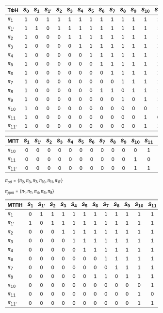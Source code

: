 | ТФН         | $S_{0}$ | $S_{1}$ | $S_{1'}$ | $S_{2}$ | $S_{3}$ | $S_{4}$ | $S_{5}$ | $S_{6}$ | $S_{7}$ | $S_{8}$ | $S_{9}$ | $S_{10}$ | $S_{11}$ | $S_{11'}$ |
| ----------- |:-------:|:-------:|:--------:|:-------:|:-------:|:-------:|:-------:|:-------:|:-------:|:-------:|:-------:|:--------:|:--------:|:---------:|
| $\pi_{1}$   |    1    |    0    |    1     |    1    |    1    |    1    |    1    |    1    |    1    |    1    |    1    |    1     |    1     |     1     |
| $\pi_{1'}$  |    1    |    1    |    0     |    1    |    1    |    1    |    1    |    1    |    1    |    1    |    1    |    1     |    1     |     1     |
| $\pi_{2}$   |    1    |    0    |    0     |    0    |    1    |    1    |    1    |    1    |    1    |    1    |    1    |    1     |    1     |     1     |
| $\pi_{3}$   |    1    |    0    |    0     |    0    |    0    |    1    |    1    |    1    |    1    |    1    |    1    |    1     |    1     |     1     |
| $\pi_{4}$   |    1    |    0    |    0     |    0    |    0    |    0    |    1    |    1    |    1    |    1    |    1    |    1     |    1     |     1     |
| $\pi_{5}$   |    1    |    0    |    0     |    0    |    0    |    0    |    0    |    1    |    1    |    1    |    1    |    1     |    1     |     1     |
| $\pi_{6}$   |    1    |    0    |    0     |    0    |    0    |    0    |    0    |    0    |    1    |    1    |    1    |    1     |    1     |     1     |
| $\pi_{7}$   |    1    |    0    |    0     |    0    |    0    |    0    |    0    |    0    |    0    |    1    |    1    |    1     |    1     |     1     |
| $\pi_{8}$   |    1    |    0    |    0     |    0    |    0    |    0    |    0    |    1    |    1    |    0    |    1    |    1     |    1     |     1     |
| $\pi_{9}$   |    1    |    0    |    0     |    0    |    0    |    0    |    0    |    0    |    0    |    1    |    0    |    1     |    1     |     1     |
| $\pi_{10}$  |    1    |    0    |    0     |    0    |    0    |    0    |    0    |    0    |    0    |    0    |    0    |    0     |    1     |     1     |
| $\pi_{11}$  |    1    |    0    |    0     |    0    |    0    |    0    |    0    |    0    |    0    |    0    |    0    |    1     |    0     |     1     |
| $\pi_{11'}$ |    1    |    0    |    0     |    0    |    0    |    0    |    0    |    0    |    0    |    0    |    0    |    1     |    1     |     0     |

| МПТ         | $S_{1}$ | $S_{1'}$ | $S_{2}$ | $S_{3}$ | $S_{4}$ | $S_{5}$ | $S_{6}$ | $S_{7}$ | $S_{8}$ | $S_{9}$ | $S_{10}$ | $S_{11}$ | $S_{11'}$ |
| ----------- |:-------:|:--------:|:-------:|:-------:|:-------:|:-------:|:-------:|:-------:|:-------:|:-------:|:--------:|:--------:|:---------:|
| $\pi_{10}$  |    0    |    0     |    0    |    0    |    0    |    0    |    0    |    0    |    0    |    0    |    0     |    1     |     1     |
| $\pi_{11}$  |    0    |    0     |    0    |    0    |    0    |    0    |    0    |    0    |    0    |    0    |    1     |    0     |     1     |
| $\pi_{11'}$ |    0    |    0     |    0    |    0    |    0    |    0    |    0    |    0    |    0    |    0    |    1     |    1     |     0     |


$\pi_{об} = \{\pi_{2}, \pi_{3}, \pi_{7}, \pi_{10}, \pi_{11}, \pi_{11'}\}$

$\pi_{доп} = \{\pi_{1}, \pi_{1'}, \pi_{4}, \pi_{6}, \pi_{8}\}$


| МТПН        | $S_{1}$ | $S_{1'}$ | $S_{2}$ | $S_{3}$ | $S_{4}$ | $S_{5}$ | $S_{6}$ | $S_{7}$ | $S_{8}$ | $S_{9}$ | $S_{10}$ | $S_{11}$ | $S_{11'}$ |
| ----------- |:-------:|:--------:|:-------:|:-------:|:-------:|:-------:|:-------:|:-------:|:-------:|:-------:|:--------:|:--------:|:---------:|
| $\pi_{1}$   |    0    |    1     |    1    |    1    |    1    |    1    |    1    |    1    |    1    |    1    |    1     |    1     |     1     |
| $\pi_{1'}$  |    1    |    0     |    1    |    1    |    1    |    1    |    1    |    1    |    1    |    1    |    1     |    1     |     1     |
| $\pi_{2}$   |    0    |    0     |    0    |    1    |    1    |    1    |    1    |    1    |    1    |    1    |    1     |    1     |     1     |
| $\pi_{3}$   |    0    |    0     |    0    |    0    |    1    |    1    |    1    |    1    |    1    |    1    |    1     |    1     |     1     |
| $\pi_{4}$   |    0    |    0     |    0    |    0    |    0    |    1    |    1    |    1    |    1    |    1    |    1     |    1     |     1     |
| $\pi_{6}$   |    0    |    0     |    0    |    0    |    0    |    0    |    0    |    1    |    1    |    1    |    1     |    1     |     1     |
| $\pi_{7}$   |    0    |    0     |    0    |    0    |    0    |    0    |    0    |    0    |    1    |    1    |    1     |    1     |     1     |
| $\pi_{8}$   |    0    |    0     |    0    |    0    |    0    |    0    |    1    |    1    |    0    |    1    |    1     |    1     |     1     |
| $\pi_{10}$  |    0    |    0     |    0    |    0    |    0    |    0    |    0    |    0    |    0    |    0    |    0     |    1     |     1     |
| $\pi_{11}$  |    0    |    0     |    0    |    0    |    0    |    0    |    0    |    0    |    0    |    0    |    1     |    0     |     1     |
| $\pi_{11'}$ |    0    |    0     |    0    |    0    |    0    |    0    |    0    |    0    |    0    |    0    |    1     |    1     |     0     |
